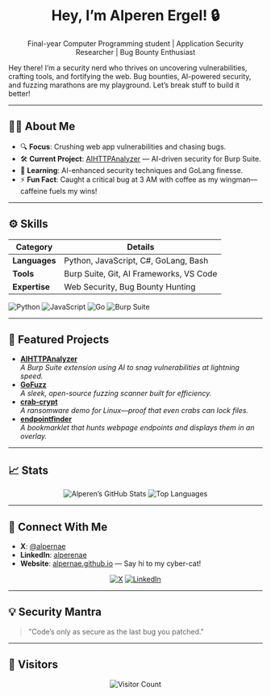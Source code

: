 <div align="center">
  <h1>Hey, I’m Alperen Ergel! 🔒</h1>
  <p>Final-year Computer Programming student | Application Security Researcher | Bug Bounty Enthusiast</p>
</div>

Hey there! I’m a security nerd who thrives on uncovering vulnerabilities, crafting tools, and fortifying the web. Bug bounties, AI-powered security, and fuzzing marathons are my playground. Let’s break stuff to build it better!

---

## 🕵️‍♂️ About Me
- 🔍 **Focus**: Crushing web app vulnerabilities and chasing bugs.
- 🛠️ **Current Project**: [AIHTTPAnalyzer](https://github.com/alpernae/AIHTTPAnalyzer) — AI-driven security for Burp Suite.
- 🌱 **Learning**: AI-enhanced security techniques and GoLang finesse.
- ⚡ **Fun Fact**: Caught a critical bug at 3 AM with coffee as my wingman—caffeine fuels my wins!

---

## ⚙️ Skills
| **Category**         | **Details**                         |
|----------------------|-------------------------------------|
| **Languages**        | Python, JavaScript, C#, GoLang, Bash |
| **Tools**            | Burp Suite, Git, AI Frameworks, VS Code |
| **Expertise**        | Web Security, Bug Bounty Hunting   |

![Python](https://img.shields.io/badge/Python-3776AB?style=flat&logo=python&logoColor=white)
![JavaScript](https://img.shields.io/badge/JavaScript-F7DF1E?style=flat&logo=javascript&logoColor=black)
![Go](https://img.shields.io/badge/Go-00ADD8?style=flat&logo=go&logoColor=white)
![Burp Suite](https://img.shields.io/badge/Burp_Suite-FF5733?style=flat&logo=security&logoColor=white)

---

## 🚀 Featured Projects
- **[AIHTTPAnalyzer](https://github.com/alpernae/AIHTTPAnalyzer)**  
  _A Burp Suite extension using AI to snag vulnerabilities at lightning speed._
- **[GoFuzz](https://github.com/alpernae/gofuzz)**  
  _A sleek, open-source fuzzing scanner built for efficiency._
- **[crab-crypt](https://github.com/alpernae/crab-crypt)**  
  _A ransomware demo for Linux—proof that even crabs can lock files._
- **[endpointfinder](https://github.com/alpernae/endpointfinder)**  
  _A bookmarklet that hunts webpage endpoints and displays them in an overlay._

---

## 📈 Stats
<div align="center">
  <img src="https://github-readme-stats.vercel.app/api?username=alpernae&show_icons=true&theme=transparent&hide_border=true&width=495" alt="Alperen’s GitHub Stats" />
  <img src="https://github-readme-stats.vercel.app/api/top-langs/?username=alpernae&layout=compact&theme=transparent&hide_border=true&width=495" alt="Top Languages" />
</div>

---

## 📡 Connect With Me
- **X**: [@alpernae](https://x.com/alpernae)  
- **LinkedIn**: [alperenae](https://www.linkedin.com/in/alperenae/)  
- **Website**: [alpernae.github.io](https://alpernae.github.io/) — Say hi to my cyber-cat!

<div align="center">
  <a href="https://x.com/alpernae"><img src="https://img.shields.io/badge/X-000000?style=flat&logo=x&logoColor=white" alt="X" /></a>
  <a href="https://www.linkedin.com/in/alperenae/"><img src="https://img.shields.io/badge/LinkedIn-0077B5?style=flat&logo=linkedin&logoColor=white" alt="LinkedIn" /></a>
</div>

---

## 💡 Security Mantra
> "Code’s only as secure as the last bug you patched."

---

## 👀 Visitors
<div align="center">
  <img src="https://komarev.com/ghpvc/?username=alpernae&color=green" alt="Visitor Count" />
</div>
